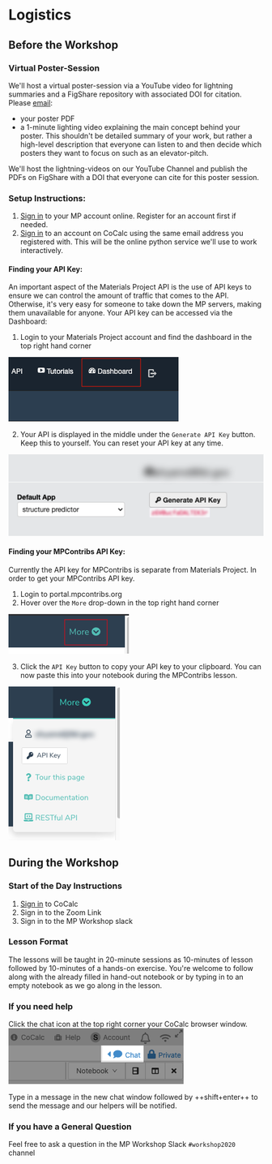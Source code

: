 # Logistics

## Before the Workshop

### Virtual Poster-Session

We'll host a virtual poster-session via a YouTube video for lightning summaries and a FigShare repository with associated DOI for citation. Please [email](mailto:shyamd@lbl.gov):

- your poster PDF
- a 1-minute lighting video explaining the main concept behind your poster. This shouldn't be detailed summary of your work, but rather a high-level description that everyone can listen to and then decide which posters they want to focus on such as an elevator-pitch.

We'll host the lightning-videos on our YouTube Channel and publish the PDFs on FigShare with a DOI that everyone can cite for this poster session.

### Setup Instructions:

1. [Sign in](https://materialsproject.org/) to your MP account online. Register for an account first if needed.
2. [Sign in](https://cocalc.org) to an account on CoCalc using the same email address you registered with. This will be the online python service we'll use to work interactively.

#### Finding your API Key:

An important aspect of the Materials Project API is the use of API keys to ensure we can control the amount of traffic that comes to the API. Otherwise, it's very easy for someone to take down the MP servers, making them unavailable for anyone. Your API key can be accessed via the Dashboard:

1. Login to your Materials Project account and find the dashboard in the top right hand corner

![MP Dashboard](/logistics/mp_dashboard.png)

2. Your API is displayed in the middle under the `Generate API Key` button. Keep this to yourself. You can reset your API key at any time.

![API Key](/logistics/api_key.png)

#### Finding your MPContribs API Key:

Currently the API key for MPContribs is separate from Materials Project. In order to get your MPContribs API key.

1. Login to portal.mpcontribs.org
2. Hover over the `More` drop-down in the top right hand corner

![MP Contribs More](/logistics/mpcontribs_more.png)

3. Click the `API Key` button to copy your API key to your clipboard. You can now paste this into your notebook during the MPContribs lesson.

![MP Contrib API Key](/logistics/mpcontribs_more_dropdown.png)

## During the Workshop

### Start of the Day Instructions

1. [Sign in](https://cocalc.org) to CoCalc
2. Sign in to the Zoom Link
3. Sign in to the MP Workshop slack

### Lesson Format

The lessons will be taught in 20-minute sessions as 10-minutes of lesson followed by 10-minutes of a hands-on exercise. You're welcome to follow along with the already filled in hand-out notebook or by typing in to an empty notebook as we go along in the lesson.

### If you need help
Click the chat icon at the top right corner your CoCalc browser window.
![CoCalc Chat](/logistics/cocalc_chat.png)

Type in a message in the new chat window followed by ++shift+enter++ to send the message and our helpers will be notified.

### If you have a General Question
Feel free to ask a question in the MP Workshop Slack `#workshop2020` channel
